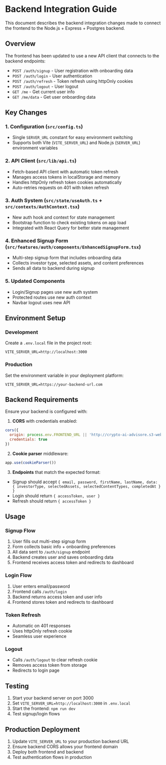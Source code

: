 # Backend Integration Guide

This document describes the backend integration changes made to connect the frontend to the Node.js + Express + Postgres backend.

## Overview

The frontend has been updated to use a new API client that connects to the backend endpoints:

- `POST /auth/signup` - User registration with onboarding data
- `POST /auth/login` - User authentication
- `POST /auth/refresh` - Token refresh using httpOnly cookies
- `POST /auth/logout` - User logout
- `GET /me` - Get current user info
- `GET /me/data` - Get user onboarding data

## Key Changes

### 1. Configuration (`src/config.ts`)
- Single `SERVER_URL` constant for easy environment switching
- Supports both Vite (`VITE_SERVER_URL`) and Node.js (`SERVER_URL`) environment variables

### 2. API Client (`src/lib/api.ts`)
- Fetch-based API client with automatic token refresh
- Manages access tokens in localStorage and memory
- Handles httpOnly refresh token cookies automatically
- Auto-retries requests on 401 with token refresh

### 3. Auth System (`src/state/useAuth.ts` + `src/contexts/AuthContext.tsx`)
- New auth hook and context for state management
- Bootstrap function to check existing tokens on app load
- Integrated with React Query for better state management

### 4. Enhanced Signup Form (`src/features/auth/components/EnhancedSignupForm.tsx`)
- Multi-step signup form that includes onboarding data
- Collects investor type, selected assets, and content preferences
- Sends all data to backend during signup

### 5. Updated Components
- Login/Signup pages use new auth system
- Protected routes use new auth context
- Navbar logout uses new API

## Environment Setup

### Development
Create a `.env.local` file in the project root:
```env
VITE_SERVER_URL=http://localhost:3000
```

### Production
Set the environment variable in your deployment platform:
```env
VITE_SERVER_URL=https://your-backend-url.com
```

## Backend Requirements

Ensure your backend is configured with:

1. **CORS** with credentials enabled:
```javascript
cors({ 
  origin: process.env.FRONTEND_URL || 'http://crypto-ai-advisore.s3-website-us-east-1.amazonaws.com', 
  credentials: true 
})
```

2. **Cookie parser** middleware:
```javascript
app.use(cookieParser())
```

3. **Endpoints** that match the expected format:
- Signup should accept `{ email, password, firstName, lastName, data: { investorType, selectedAssets, selectedContentTypes, completedAt } }`
- Login should return `{ accessToken, user }`
- Refresh should return `{ accessToken }`

## Usage

### Signup Flow
1. User fills out multi-step signup form
2. Form collects basic info + onboarding preferences
3. All data sent to `/auth/signup` endpoint
4. Backend creates user and saves onboarding data
5. Frontend receives access token and redirects to dashboard

### Login Flow
1. User enters email/password
2. Frontend calls `/auth/login`
3. Backend returns access token and user info
4. Frontend stores token and redirects to dashboard

### Token Refresh
- Automatic on 401 responses
- Uses httpOnly refresh cookie
- Seamless user experience

### Logout
- Calls `/auth/logout` to clear refresh cookie
- Removes access token from storage
- Redirects to login page

## Testing

1. Start your backend server on port 3000
2. Set `VITE_SERVER_URL=http://localhost:3000` in `.env.local`
3. Start the frontend: `npm run dev`
4. Test signup/login flows

## Production Deployment

1. Update `VITE_SERVER_URL` to your production backend URL
2. Ensure backend CORS allows your frontend domain
3. Deploy both frontend and backend
4. Test authentication flows in production
